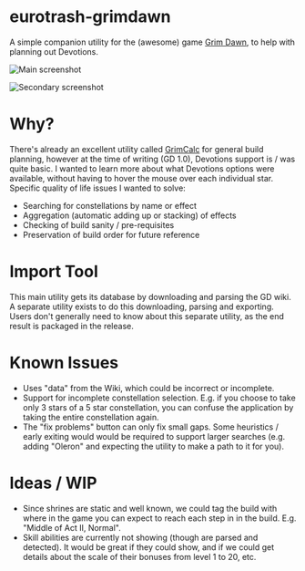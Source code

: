 # eurotrash-grimdawn

A simple companion utility for the (awesome) game [Grim Dawn](http://www.grimdawn.com/), to help with planning out Devotions.

![Main screenshot](http://i.imgur.com/vvWcNAY.png)

![Secondary screenshot](http://i.imgur.com/616CVWi.png?1)


# Why?

There's already an excellent utility called [GrimCalc](http://grimcalc.com/) for general build planning, however at the
time of writing (GD 1.0), Devotions support is / was quite basic.  I wanted to learn more about what Devotions options were 
available, without having to hover the mouse over each individual star.  Specific quality of life issues I wanted to solve:

  + Searching for constellations by name or effect
  + Aggregation (automatic adding up or stacking) of effects
  + Checking of build sanity / pre-requisites
  + Preservation of build order for future reference


# Import Tool

This main utility gets its database by downloading and parsing the GD wiki.  A separate utility exists to do this downloading,
parsing and exporting.  Users don't generally need to know about this separate utility, as the end result is packaged in the
release.


# Known Issues

  - Uses "data" from the Wiki, which could be incorrect or incomplete.
  - Support for incomplete constellation selection.  E.g. if you choose to take only 3 stars of a 5 star constellation, you 
    can confuse the application by taking the entire constellation again.
  - The "fix problems" button can only fix small gaps.  Some heuristics / early exiting would would be required to support
    larger searches (e.g. adding "Oleron" and expecting the utility to make a path to it for you).

# Ideas / WIP

  - Since shrines are static and well known, we could tag the build with where in the game you can expect to reach each step in
    in the build.  E.g. "Middle of Act II, Normal".
  - Skill abilities are currently not showing (though are parsed and detected).  It would be great if they could show, and if
    we could get details about the scale of their bonuses from level 1 to 20, etc.
  

